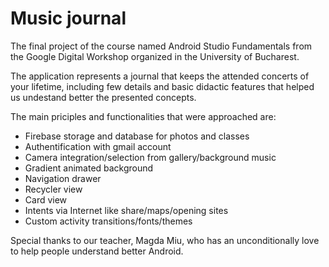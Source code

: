 # Music journal
The final project of the course named Android Studio Fundamentals from the Google Digital Workshop organized in the University of Bucharest.

The application represents a journal that keeps the attended concerts of your lifetime, including few details and basic didactic features that helped us undestand better the presented concepts.

The main priciples and functionalities that were approached are: 

- Firebase storage and database for photos and classes
- Authentification with gmail account
- Camera integration/selection from gallery/background music
- Gradient animated background
- Navigation drawer
- Recycler view
- Card view
- Intents via Internet like share/maps/opening sites
- Custom activity transitions/fonts/themes

Special thanks to our teacher, Magda Miu, who has an unconditionally love to help people understand better Android.
